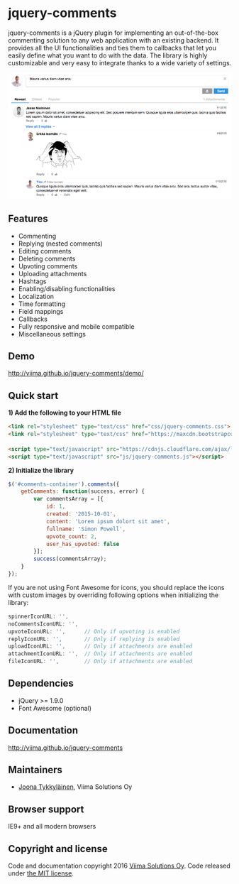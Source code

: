 # jquery-comments
jquery-comments is a jQuery plugin for implementing an out-of-the-box commenting solution to any web application with an existing backend. It provides all the UI functionalities and ties them to callbacks that let you easily define what you want to do with the data. The library is highly customizable and very easy to integrate thanks to a wide variety of settings.

![Screenshot of jquery-comments](screenshot.png?raw=true "Screenshot of jquery-comments")

Features
--------
- Commenting
- Replying (nested comments)
- Editing comments
- Deleting comments
- Upvoting comments
- Uploading attachments
- Hashtags
- Enabling/disabling functionalities
- Localization
- Time formatting
- Field mappings
- Callbacks
- Fully responsive and mobile compatible
- Miscellaneous settings

Demo
----
http://viima.github.io/jquery-comments/demo/

Quick start
-----------
**1) Add the following to your HTML file**
```html
<link rel="stylesheet" type="text/css" href="css/jquery-comments.css">
<link rel="stylesheet" type="text/css" href="https://maxcdn.bootstrapcdn.com/font-awesome/4.5.0/css/font-awesome.min.css">

<script type="text/javascript" src="https://cdnjs.cloudflare.com/ajax/libs/jquery/1.9.0/jquery.min.js"></script>
<script type="text/javascript" src="js/jquery-comments.js"></script>
```

**2) Initialize the library**
```javascript
$('#comments-container').comments({
    getComments: function(success, error) {
        var commentsArray = [{
            id: 1,
            created: '2015-10-01',
            content: 'Lorem ipsum dolort sit amet',
            fullname: 'Simon Powell',
            upvote_count: 2,
            user_has_upvoted: false
        }];
        success(commentsArray);
    }
});
```
If you are not using Font Awesome for icons, you should replace the icons with custom images by overriding following options when initializing the library:
```javascript
spinnerIconURL: '',
noCommentsIconURL: '',
upvoteIconURL: '',		// Only if upvoting is enabled
replyIconURL: '',		// Only if replying is enabled
uploadIconURL: '',		// Only if attachments are enabled
attachmentIconURL: '',	// Only if attachments are enabled
fileIconURL: '',		// Only if attachments are enabled
```

Dependencies
------------
- jQuery >= 1.9.0
- Font Awesome (optional)

Documentation
-------------
http://viima.github.io/jquery-comments

Maintainers
-----------
- [Joona Tykkyläinen](https://www.linkedin.com/in/joonatykkylainen), Viima Solutions Oy

Browser support
---------------
IE9+ and all modern browsers

Copyright and license
---------------------
Code and documentation copyright 2016 [Viima Solutions Oy](https://www.viima.com/). Code released under [the MIT license](https://github.com/Viima/jquery-comments/blob/master/LICENSE).

